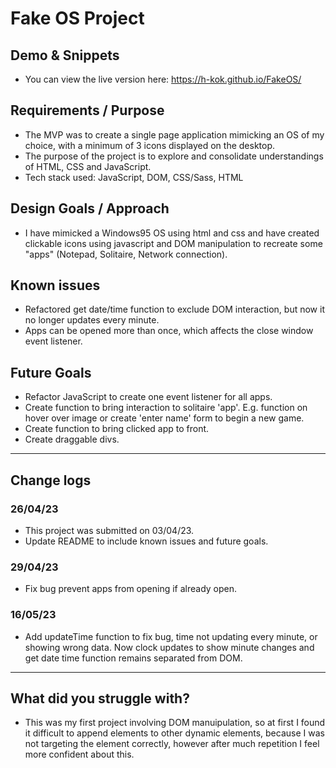 # Fake OS Project

## Demo & Snippets

-   You can view the live version here: https://h-kok.github.io/FakeOS/

## Requirements / Purpose

-   The MVP was to create a single page application mimicking an OS of my choice, with a minimum of 3 icons displayed on the desktop.
-   The purpose of the project is to explore and consolidate understandings of HTML, CSS and JavaScript.
-   Tech stack used: JavaScript, DOM, CSS/Sass, HTML

## Design Goals / Approach

-   I have mimicked a Windows95 OS using html and css and have created clickable icons using javascript and DOM manipulation to recreate some "apps" (Notepad, Solitaire, Network connection).

## Known issues

-   Refactored get date/time function to exclude DOM interaction, but now it no longer updates every minute.
-   Apps can be opened more than once, which affects the close window event listener.

## Future Goals

-   Refactor JavaScript to create one event listener for all apps.
-   Create function to bring interaction to solitaire 'app'. E.g. function on hover over image or create 'enter name' form to begin a new game.
-   Create function to bring clicked app to front.
-   Create draggable divs.

---

## Change logs

### 26/04/23

-   This project was submitted on 03/04/23.
-   Update README to include known issues and future goals.

### 29/04/23

-   Fix bug prevent apps from opening if already open.

### 16/05/23

-   Add updateTime function to fix bug, time not updating every minute, or showing wrong data. Now clock updates to show minute changes and get date time function remains separated from DOM.

---

## What did you struggle with?

-   This was my first project involving DOM manuipulation, so at first I found it difficult to append elements to other dynamic elements, because I was not targeting the element correctly, however after much repetition I feel more confident about this.
